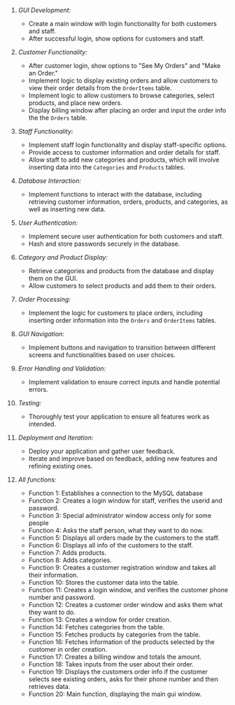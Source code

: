 1. *GUI Development:*

   - Create a main window with login functionality for both customers and staff.
   - After successful login, show options for customers and staff.

2. *Customer Functionality:*

   - After customer login, show options to "See My Orders" and "Make an Order."
   - Implement logic to display existing orders and allow customers to view their order details from the `OrderItems` table.
   - Implement logic to allow customers to browse categories, select products, and place new orders.
   - Display billing window after placing an order and input the order info the the `Orders` table.

3. *Staff Functionality:*

   - Implement staff login functionality and display staff-specific options.
   - Provide access to customer information and order details for staff.
   - Allow staff to add new categories and products, which will involve inserting data into the `Categories` and `Products` tables.

4. *Database Interaction:*

   - Implement functions to interact with the database, including retrieving customer information, orders, products, and categories, as well as inserting new data.

5. *User Authentication:*

   - Implement secure user authentication for both customers and staff.
   - Hash and store passwords securely in the database.

6. *Category and Product Display:*

   - Retrieve categories and products from the database and display them on the GUI.
   - Allow customers to select products and add them to their orders.

7. *Order Processing:*

   - Implement the logic for customers to place orders, including inserting order information into the `Orders` and `OrderItems` tables.

8. *GUI Navigation:*

   - Implement buttons and navigation to transition between different screens and functionalities based on user choices.

9. *Error Handling and Validation:*

   - Implement validation to ensure correct inputs and handle potential errors.

10. *Testing:*

    - Thoroughly test your application to ensure all features work as intended.

11. *Deployment and Iteration:*

    - Deploy your application and gather user feedback.
    - Iterate and improve based on feedback, adding new features and refining existing ones.

12. *All functions:*

    - Function 1: Establishes a connection to the MySQL database
    - Function 2: Creates a login window for staff, verifies the userid and password.
    - Function 3: Special administrator window access only for some people
    - Function 4: Asks the staff person, what they want to do now.
    - Function 5: Displays all orders made by the customers to the staff.
    - Function 6: Displays all info of the customers to the staff.
    - Function 7: Adds products.
    - Function 8: Adds categories.
    - Function 9: Creates a customer registration window and takes all their information.
    - Function 10: Stores the customer data into the table.
    - Function 11: Creates a login window, and verifies the customer phone number and password.
    - Function 12: Creates a customer order window and asks them what they want to do.
    - Function 13: Creates a window for order creation.
    - Function 14: Fetches categories from the table.
    - Function 15: Fetches products by categories from the table.
    - Function 16: Fetches information of the products selected by the customer in order creation.
    - Function 17: Creates a billing window and totals the amount.
    - Function 18: Takes inputs from the user about their order.
    - Function 19: Displays the customers order info if the customer selects see existing orders, asks for their phone number and then retrieves data.
    - Function 20: Main function, displaying the main gui window.
